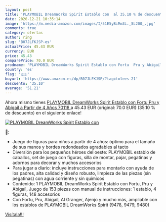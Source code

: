 ```yaml
---
layout: post
title: 'PLAYMOBIL DreamWorks Spirit Establo con  al 35.10 % de descuento'
date: 2020-12-21 10:35:14
image: 'https://m.media-amazon.com/images/I/51E5yBiMm3L._SL200_.jpg'
comments: true
category: ofertas
author: ring
slug: 'B07JLFKJSP-es'
actualPrice: 45.43 EUR
currency: EUR
price: 45.43
comparePrice: 70.0 EUR
prodname: 'PLAYMOBIL DreamWorks Spirit Establo con Fortu  Pru y Abigaíl  a Partir de 4 Años  70118 '
country: 'es'
flag: '🇪🇸'
buyurl: 'https://www.amazon.es/dp/B07JLFKJSP/?tag=tolees-21'
descuento: '35.10'
average: '51.21'
---
```


Ahora mismo tienes [PLAYMOBIL DreamWorks Spirit Establo con Fortu  Pru y Abigaíl  a Partir de 4 Años  70118 ](https://www.amazon.es/dp/B07JLFKJSP/?tag=tolees-21) a 45.43 EUR (original: 70.0 EUR) (35.10 %  de descuento) en el siguiente enlace!

[![PLAYMOBIL DreamWorks Spirit Establo con ](https://m.media-amazon.com/images/I/51E5yBiMm3L._SL200_.jpg)](https://www.amazon.es/dp/B07JLFKJSP/?tag=tolees-21)

🔎:

- Juego de figuras para niños a partir de 4 años: óptimo para el tamaño de sus manos y bordes redondeados agradables al tacto
- Diversión para los pequeños héroes del oeste: PLAYMOBIL establo de caballos, set de juego con figuras, silla de montar, pajar, pegatinas y adornos para decorar y muchos accesorios
- Para jugar a diario: incluye instrucciones para montarlo con ayuda de los padres, alta calidad y diseño robusto, limpieza de las piezas (sin pegatinas) con agua corriente y sin químicos
- Contenido: 1 PLAYMOBIL DreamWorks Spirit Establo con Fortu, Pru y Abigaíl, Juego de 153 piezas con manual de instrucciones: 1 establo, 4 figuras, 148 accesorios
- Con Fortu, Pru, Abigaíl, Al Granger, Ajenjo y mucho más, ampliable con los establos de PLAYMOBIL DreamWorks Spirit (9478, 9479, 9480)

[Visítala!!!](https://www.amazon.es/dp/B07JLFKJSP/?tag=tolees-21)
